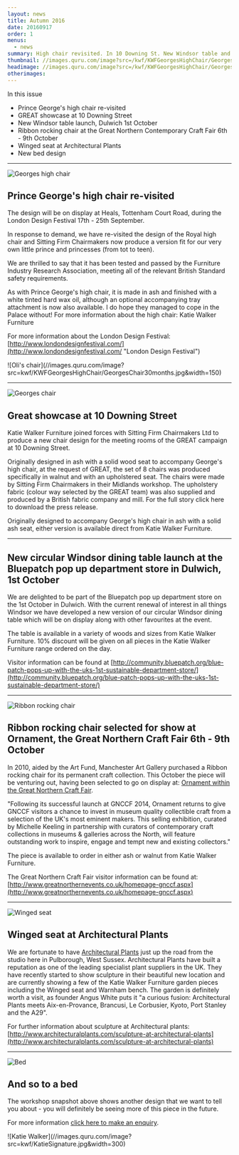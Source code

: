 ```yaml
---
layout: news
title: Autumn 2016
date: 20160917
order: 1
menus: 
  - news
summary: High chair revisited. In 10 Downing St. New Windsor table and a new bed. On show in Manchester and among Architectural Plants.
thumbnail: //images.quru.com/image?src=/kwf/KWFGeorgesHighChair/Georges%20high%20chair%20cover.jpg&top=0.13125&bottom=0.92813&width=175&height=175&fill=auto
headimage: //images.quru.com/image?src=/kwf/KWFGeorgesHighChair/Georges%20high%20chair%20cover.jpg&top=0.13125&bottom=0.9281&fill=auto
otherimages:
---
```

In this issue


* Prince George's high chair re-visited
* GREAT showcase at 10 Downing Street
* New Windsor table launch, Dulwich 1st October
* Ribbon rocking chair at the Great Northern Contemporary Craft Fair 6th - 9th October
* Winged seat at Architectural Plants
* New bed design


* * * * * 

<img class="post-title gallery_image" alt="Georges high chair" src="//images.quru.com/image?src=/kwf/KWFGeorgesHighChair/Georges%20high%20chair%20cover.jpg&strip=1&top=0.13125&bottom=0.9281&fill=auto&width=342" srcset="//images.quru.com/image?src=/kwf/KWFGeorgesHighChair/Georges%20high%20chair%20cover.jpg&strip=1&top=0.13125&bottom=0.9281&fill=auto&width=342 360w, //images.quru.com/image?src=/kwf/KWFGeorgesHighChair/Georges%20high%20chair%20cover.jpg&strip=1&top=0.13125&bottom=0.9281&fill=auto&width=770 800w,  //images.quru.com/image?src=/kwf/KWFGeorgesHighChair/Georges%20high%20chair%20cover.jpg&strip=1&top=0.13125&bottom=0.9281&fill=auto&width=1440 2x">

## Prince George's high chair re-visited

The design will be on display at Heals, Tottenham Court Road, during the London Design Festival 17th - 25th September.

In response to demand, we have re-visited the design of the Royal high chair and Sitting Firm Chairmakers now produce a version fit for our very own little prince and princesses (from tot to teen).

We are thrilled to say that it has been tested and passed by the Furniture Industry Research Association, meeting all of the relevant British Standard safety requirements.

As with Prince George's high chair, it is made in ash and finished with a white tinted hard wax oil, although an optional accompanying tray attachment is now also available. I do hope they managed to cope in the Palace without!
For more information about the high chair: Katie Walker Furniture

For more information about the London Design Festival:  [http://www.londondesignfestival.com/](http://www.londondesignfestival.com/ "London Design Festival")

<div class="actual_size" markdown="1">
![Oli's chair](//images.quru.com/image?src=kwf/KWFGeorgesHighChair/GeorgesChair30months.jpg&width=150)
</div>


* * * * *

<img class="post-title gallery_image" alt="Georges chair" src="//images.quru.com/image?src=kwf/GREAT/GREAT%20chair%20triple.jpg&strip=1&width=342" srcset="//images.quru.com/image?src=kwf/GREAT/GREAT%20chair%20triple.jpg&strip=1&width=342 360w, //images.quru.com/image?src=kwf/GREAT/GREAT%20chair%20triple.jpg&strip=1&width=770 800w,  //images.quru.com/image?src=kwf/GREAT/GREAT%20chair%20triple.jpg&strip=1&width=1440 2x">

## Great showcase at 10 Downing Street


Katie Walker Furniture joined forces with Sitting Firm Chairmakers Ltd to produce a new chair design for the meeting rooms of the GREAT campaign at 10 Downing Street.

Originally designed in ash with a solid wood seat to accompany George's high chair, at the request of GREAT, the set of 8 chairs was produced specifically in walnut and with an upholstered seat. The chairs were made by Sitting Firm Chairmakers in their Midlands workshop. The upholstery fabric (colour way selected by the GREAT team) was also supplied and produced by a British fabric company and mill.
For the full story click here to download the press release.

Originally designed to accompany George's high chair in ash with a solid ash seat, either version is available direct from Katie Walker Furniture.

 


* * * * *

## New circular Windsor dining table launch at the Bluepatch pop up department store in Dulwich, 1st October

We are delighted to be part of the Bluepatch pop up department store on the 1st October in Dulwich. With the current renewal of interest in all things Windsor we have developed a new version of our circular Windsor dining table which will be on display along with other favourites at the event.

The table is available in a variety of woods and sizes from Katie Walker Furniture. 10% discount will be given on all pieces in the Katie Walker Furniture range ordered on the day.

Visitor information can be found at [http://community.bluepatch.org/blue-patch-pops-up-with-the-uks-1st-sustainable-department-store/](http://community.bluepatch.org/blue-patch-pops-up-with-the-uks-1st-sustainable-department-store/)


* * * * *

<img class="post-title gallery_image" alt="Ribbon rocking chair" src="//images.quru.com/image?src=/kwf/KWFRibbonRocker/KWF%20Ribbon%20rocking%20chair%20side.tif&left=0.1&right=0.9&fill=auto&format=jpg&strip=1&width=342" srcset="//images.quru.com/image?src=/kwf/KWFRibbonRocker/KWF%20Ribbon%20rocking%20chair%20side.tif&left=0.1&right=0.9&fill=auto&format=jpg&strip=1&width=342 360w, //images.quru.com/image?src=/kwf/KWFRibbonRocker/KWF%20Ribbon%20rocking%20chair%20side.tif&left=0.1&right=0.9&fill=auto&format=jpg&strip=1&width=770 800w,  //images.quru.com/image?src=/kwf/KWFRibbonRocker/KWF%20Ribbon%20rocking%20chair%20side.tif&left=0.1&right=0.9&fill=auto&format=jpg&strip=1&width=1440 2x">


## Ribbon rocking chair selected for show at Ornament, the Great Northern Craft Fair 6th - 9th October

In 2010, aided by the Art Fund, Manchester Art Gallery purchased a Ribbon rocking chair for its permanent craft collection. This October the piece will be venturing out, having been selected to go on display at: [Ornament within the Great Northern Craft Fair](http://www.greatnorthernevents.co.uk/homepage-gnccf.aspx).

"Following its successful launch at GNCCF 2014, Ornament returns to give GNCCF visitors a chance to invest in museum quality collectible craft from a selection of the UK's most eminent makers. This selling exhibition, curated by Michelle Keeling in partnership with curators of contemporary craft collections in museums & galleries across the North, will feature outstanding work to inspire, engage and tempt new and existing collectors."

The piece is available to order in either ash or walnut from Katie Walker Furniture.

The Great Northern Craft Fair visitor information can be found at: [http://www.greatnorthernevents.co.uk/homepage-gnccf.aspx](http://www.greatnorthernevents.co.uk/homepage-gnccf.aspx)


* * * * *

<img class="post-title gallery_image" alt="Winged seat" src="//images.quru.com/image?src=/kwf/retailers/architecturalplants/APFrontGarden.jpg&strip=1&width=342" srcset="//images.quru.com/image?src=/kwf/retailers/architecturalplants/APFrontGarden.jpg&strip=1&width=342 360w, //images.quru.com/image?src=/kwf/retailers/architecturalplants/APFrontGarden.jpg&strip=1&width=770 800w,  //images.quru.com/image?src=/kwf/retailers/architecturalplants/APFrontGarden.jpg&strip=1&width=1440 2x">


## Winged seat at Architectural Plants

We are fortunate to have [Architectural Plants](http://www.architecturalplants.com/sculpture-at-architectural-plants) just up the road from the studio here in Pulborough, West Sussex. Architectural Plants have built a reputation as one of the leading specialist plant suppliers in the UK. They have recently started to show sculpture in their beautiful new location and are currently showing a few of the Katie Walker Furniture garden pieces including the Winged seat and Warnham bench. The garden is definitely worth a visit, as founder Angus White puts it "a curious fusion: Architectural Plants meets Aix-en-Provance, Brancusi, Le Corbusier, Kyoto, Port Stanley and the A29".

For further information about sculpture at Architectural plants: [http://www.architecturalplants.com/sculpture-at-architectural-plants](http://www.architecturalplants.com/sculpture-at-architectural-plants)

* * * * *

<img class="post-title gallery_image" alt="Bed" src="//images.quru.com/image?src=/kwf/KWF_WandS_Bed/KWF_WandS_Bed_01.jpg&left=0.02813&right=0.94688&top=0.07512&bottom=0.92488&strip=1&width=342" srcset="//images.quru.com/image?src=/kwf/KWF_WandS_Bed/KWF_WandS_Bed_01.jpg&left=0.02813&right=0.94688&top=0.07512&bottom=0.92488&strip=1&width=342 360w, //images.quru.com/image?src=/kwf/KWF_WandS_Bed/KWF_WandS_Bed_01.jpg&left=0.02813&right=0.94688&top=0.07512&bottom=0.92488&strip=1&width=770 800w,  //images.quru.com/image?src=/kwf/KWF_WandS_Bed/KWF_WandS_Bed_01.jpg&left=0.02813&right=0.94688&top=0.07512&bottom=0.92488&strip=1&width=1440 2x">


## And so to a bed

The workshop snapshot above shows another design that we want to tell you about - you will definitely be seeing more of this piece in the future.

For more information [click here to make an enquiry](/contact/).




<div class="actual_size" markdown="1"> ![Katie Walker](//images.quru.com/image?src=kwf/KatieSignature.jpg&width=300)
</div>
